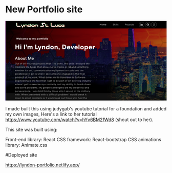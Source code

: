 # New Portfolio site

<img src="https://github.com/LyndonYRB/portfolio2022/blob/main/src/materials/git-screenshot.png?raw=true" width="600px">

I made built this using judygab's youtube tutorial for a foundation and added my own images, Here's a link to her tutorial https://www.youtube.com/watch?v=hYv6BM2fWd8 (shout out to her).

This site was built using:

Front-end library: React
CSS framework: React-bootstrap
CSS animations library: Animate.css

#Deployed site

https://lyndon-portfolio.netlify.app/
